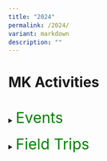```yaml
---
title: "2024"
permalink: /2024/
variant: markdown
description: ""
---
```

<h1>MK Activities</h1><br>
<details>
<summary><p style="font-size:30px; color:green; display:inline">Events</p></summary><br>
<details>
<summary><strong>K2 Interview with the Doctor</strong></summary>
<div data-type="detailsContent" class="isomer-details-content">
<table><tbody>
<tr>
<td width="60%"><img src="/images/MK/2024E_K2%20Interview%20with%20the%20Dr/IWD_01.jpg" style="width:100%"></td>
<td>Most children have interactions with their family doctors only when they fall sick. This time, the K2 children had their first-hand experience to interview a doctor, Dr Colin Low (Pancare Medical Clinc Hougang) face-to-face to find out how the different organs in their bodies function. They were excited, with some posing more than one question for the doctor. </td>
</tr>
</tbody></table>
<br>
<table border="0"><tbody>
<tr>
<td><img src="/images/MK/2024E_K2%20Interview%20with%20the%20Dr/IWD_02.jpg" style="width:100%"></td>
<td><img src="/images/MK/2024E_K2%20Interview%20with%20the%20Dr/IWD_03.jpg" style="width:88%"></td>
</tr>
<tr>
<td colspan="2">Not only did the children learn about the functions of their body organs, but some brave ones also had the opportunity to practise interviewing someone. </td>
</tr>
</tbody></table>
<br>
<table><tbody>
<tr>
<td width="70%"><img src="/images/MK/2024E_K2%20Interview%20with%20the%20Dr/IWD_04.jpg" style="width:100%"></td>
<td>Our Centre Head, Ms Winnie presented the certificate of appreciation to Dr Colin to thank him for his support in educating our children.</td>
</tr>
</tbody></table>
<br>
<img src="/images/MK/2024E_K2%20Interview%20with%20the%20Dr/IWD_05.jpg" style="width:80%">Overall, it was an interesting experience for the K2 children!
<br><br>
<br>
</div>
</details>
<details>
<summary><strong>Chinese New Year Celebration</strong></summary>
<div data-type="detailsContent" class="isomer-details-content">
<table><tbody>
<tr>
<td width="50%"><img src="/images/MK/2024E_CNY%20Celebration/CNY_01.jpg" style="width:100%"></td><td width="47%"><img src="/images/MK/2024E_CNY%20Celebration/CNY_03.jpg" style="width:100%">
</td></tr>
<tr>
<td width="50%"><img src="/images/MK/2024E_CNY%20Celebration/CNY_02.jpg" style="width:100%"></td>
<td width="47%">The children gathered to celebrate Chinese New Year (CNY) and the theme is celebrating CNY the Singapore way. They learnt that besides the traditions of spring cleaning, putting decorations and home visiting, there is also 守岁 (Shou Sui), where children stay up as late as possible for their parents' longevity. They also had their first-hand experience of 菜青 (Cai Qing), a special performance put up by the teachers, which sent them into screams and shrieks of excitement!
</td></tr>
</tbody></table><br>
<table><tbody>
<tr>
<td width="50%"><img src="/images/MK/2024E_CNY%20Celebration/CNY_04.jpg" style="width:100%"></td>
<td width="50%"><img src="/images/MK/2024E_CNY%20Celebration/CNY_05.jpg" style="width:100%">
</td></tr>
<tr>
<td width="50%"><img src="/images/MK/2024E_CNY%20Celebration/CNY_06.jpg" style="width:100%"></td>
<td width="50%">After the performance, the children enjoyed the food tasting of Yu Sheng and fortune cookies. Some even asked teachers for help to read out the well wishes found in their fortune cookies!<img src="/images/MK/2024E_CNY%20Celebration/CNY_07.jpg" style="width:95%">
</td></tr>
</tbody></table>
<table><tbody>
<tr>
<td width="52%"><img src="/images/MK/2024E_CNY%20Celebration/CNY_08.jpg" style="width:100%"></td><td width="48%"><img src="/images/MK/2024E_CNY%20Celebration/CNY_09.jpg" style="width:100%">
</td></tr>
<tr>
<td colspan="2">The children found out that there is a small note of well wishes in the fortune cookie. Some even asked teachers for help to read out the well wishes found in their fortune cookies!
</td></tr>
</tbody></table><br>
<table><tbody>
<tr>
<td width="58%"><img src="/images/MK/2024E_CNY%20Celebration/CNY_11.jpg" style="width:100%"></td>
<td width="42%"><img src="/images/MK/2024E_CNY%20Celebration/CNY_10.jpg" style="width:95%">
</td></tr>
<tr>
<td width="58%"><img src="/images/MK/2024E_CNY%20Celebration/CNY_12.jpg" style="width:94%"></td>
<td width="42%"><img src="/images/MK/2024E_CNY%20Celebration/CNY_13.jpg" style="width:98%">
</td></tr>
<tr>
<td width="58%"><img src="/images/MK/2024E_CNY%20Celebration/CNY_14.jpg" style="width:90%"></td>
<td width="42%&quot;"><br>The children also got hands-on experience making their bags to hold the mandarin oranges. Together with the cards they prepared beforehand, they then exchanged them with their friends!<br><br><img src="/images/MK/2024E_CNY%20Celebration/CNY_15.jpg" style="width:105%">
</td></tr>
</tbody></table>	
<br><br>
</div></details>
<details>
<summary><strong>K1 Tea Session</strong></summary>
<div data-type="detailsContent" class="isomer-details-content">
<table><tbody>
<tr>
<td width="50%"><img src="/images/MK/2024E_K1%20Tea%20Session/KTSP_01.jpg" style="width:100%"></td>
<td>As part of our efforts to strengthen our relationships with our K1 parents, the K1 teachers organised a tea session to find out the needs and concerns of our parents. At the same time, parents had the opportunity to learn more about how they could better support their children. <br><br>
During the sharing session, parents and children enjoyed some snacks while we discussed the feedback from our parents.
 </td>
</tr>
</tbody></table>
<br>
<table><tbody>
<tr>
<td width="60%"><img src="/images/MK/2024E_K1%20Tea%20Session/KTSP_02.jpg" style="width:100%"></td>
<td>We are thankful to parents who shared their experiences of engaging their children using MK’s family-based activities and how they spent quality time with each other. 
 </td>
</tr>
</tbody></table><br><br>
<table><tbody>
<tr>
<td><img src="/images/MK/2024E_K1%20Tea%20Session/KTSP_03.jpg" style="width:100%"></td>
<td><img src="/images/MK/2024E_K1%20Tea%20Session/KTSP_04.jpg" style="width:100%">
</td>
<td><img src="/images/MK/2024E_K1%20Tea%20Session/KTSP_05.jpg" style="width:100%">
</td>
</tr>
</tbody></table>
<table><tbody>
<tr>
<td rowspan="2"><img src="/images/MK/2024E_K1%20Tea%20Session/KTSP_06.jpg" style="width:100%"></td>
<td><img src="/images/MK/2024E_K1%20Tea%20Session/KTSP_07.jpg" style="width:100%">
</td>
<td><img src="/images/MK/2024E_K1%20Tea%20Session/KTSP_08.jpg" style="width:100%">
</td>
</tr>
<tr>
<td colspan="2">The session ended off with everyone creating their own sensory bottles to bring home. <br>We all learnt a new way of calming ourselves down when we experience big feelings!
</td>
</tr>
	</tbody></table>
<table><tbody>
<tr>
<td><img src="/images/MK/2024E_K1%20Tea%20Session/KTSP_09.jpg" style="width:77%"></td>
<td><img src="/images/MK/2024E_K1%20Tea%20Session/KTSP_10.jpg" style="width:100%"></td>
</tr>
</tbody></table>
<br><br>
<br>
</div>
</details>
<details>
<summary><strong>Hari Raya Celebration</strong></summary>
<div data-type="detailsContent" class="isomer-details-content">
<table><tbody>
<tr>
<td width="50%"><img src="/images/MK/2024E_Hari%20Raya/HRC_01.jpg" style="width:100%"></td>
<td width="50%"><img src="/images/MK/2024E_Hari%20Raya/HRC_02.jpg" style="width:100%"></td>
</tr>
<tr><td width="50%"><img src="/images/MK/2024E_Hari%20Raya/HRC_04.jpg" style="width:60%"></td>
<td style="text-align: center; vertical-align: middle;" width="50%">Our young learners at MK immersed themselves in the spirit of Hari Raya festivities through hands-on experiences, including crafting ketupat, guided by our parent volunteers.</td>
</tr>
<tr><td width="50%"><img src="/images/MK/2024E_Hari%20Raya/HRC_03.jpg" style="width:100%"></td>
<td width="50%"><img src="/images/MK/2024E_Hari%20Raya/HRC_05.jpg" style="width:100%"></td>
</tr>
</tbody></table>
<br>
<table><tbody>
<tr>
<td><img src="/images/MK/2024E_Hari%20Raya/HRC_06.jpg" style="width:100%"></td>
<td><img src="/images/MK/2024E_Hari%20Raya/HRC_07.jpg" style="width:100%"></td>
<td><img src="/images/MK/2024E_Hari%20Raya/HRC_09.jpg" style="width:100%"></td>
</tr>
<tr>
<td colspan="3">The children were invited to make a visit at Cikgu Ju’s “house”, where they received a warm welcome. They practised giving a salam with her and had a wonderful time enjoying Hari Raya treats and delightful company.</td>
</tr>
</tbody></table>
<table><tbody>
<tr>
<td width="50%"><img src="/images/MK/2024E_Hari%20Raya/HRC_08.jpg" style="width:100%"></td>
<td width="50%"><img src="/images/MK/2024E_Hari%20Raya/HRC_10.jpg" style="width:100%"></td>
</tr>
</tbody></table>
<br><br>
<table><tbody>

<tr>
<td width="50%"><img src="/images/MK/2024E_Hari%20Raya/HRC_11.jpg" style="width:100%"></td>
<td width="50%"><img src="/images/MK/2024E_Hari%20Raya/HRC_12.jpg" style="width:100%"></td>
</tr>
<tr>
<td colspan="2">Joyful children proudly display their handmade ketupats, ready to take them home!</td>
</tr>
</tbody></table>
<br><br>
</div>
</details>
<details>
<summary><strong>Mid-Year Celebration</strong></summary>
<div data-type="detailsContent" class="isomer-details-content">
<table style="border:1px solid black;"><tbody>
<tr>
<td style="text-align: right; vertical-align: middle;" width="100%"><img src="/images/MK/2024E_Mid%20Year%20Celebration/MYC_01.jpg" style="width:60%">To celebrate their mid-year achievements and foster creativity, friendship, and teamwork, the children enjoyed a Rainbow Party theme with their teachers and friends. They wore brightly coloured accessories to add to the celebratory fun. </td>
<td style="text-align: left; vertical-align: middle;" width="100%">To celebrate their mid-year achievements and foster creativity, friendship, and teamwork, the children enjoyed a Rainbow Party theme with their teachers and friends. They wore brightly coloured accessories to add to the celebratory fun.   </td>
</tr>
</tbody></table>
<br>
<table><tbody>
<tr>
<td><img src="/images/MK/2024E_Hari%20Raya/HRC_06.jpg" style="width:100%"></td>
<td><img src="/images/MK/2024E_Hari%20Raya/HRC_07.jpg" style="width:100%"></td>
<td><img src="/images/MK/2024E_Hari%20Raya/HRC_09.jpg" style="width:100%"></td>
</tr>
<tr>
<td colspan="3">The children were invited to make a visit at Cikgu Ju’s “house”, where they received a warm welcome. They practised giving a salam with her and had a wonderful time enjoying Hari Raya treats and delightful company.</td>
</tr>
</tbody></table>
<table><tbody>
<tr>
<td width="50%"><img src="/images/MK/2024E_Hari%20Raya/HRC_08.jpg" style="width:100%"></td>
<td width="50%"><img src="/images/MK/2024E_Hari%20Raya/HRC_10.jpg" style="width:100%"></td>
</tr>
</tbody></table>
<br><br>
<table><tbody>

<tr>
<td width="50%"><img src="/images/MK/2024E_Hari%20Raya/HRC_11.jpg" style="width:100%"></td>
<td width="50%"><img src="/images/MK/2024E_Hari%20Raya/HRC_12.jpg" style="width:100%"></td>
</tr>
<tr>
<td colspan="2">Joyful children proudly display their handmade ketupats, ready to take them home!</td>
</tr>
</tbody></table>
<br><br>
</div>
</details>
</details><br>
<details>
<summary><p style="font-size:30px; color:green; display:inline">Field Trips</p></summary><br>
<details>
<summary><strong>K1 Field Trip to Punggol Library</strong></summary>
<div data-type="detailsContent" class="isomer-details-content">
<img src="/images/MK/2024FT_K1%20at%20Punggol%20Reg%20Lib/FTPRL_01.jpg" style="width:100%"><br>
The children had an opportunity to explore places in the nearby community centre. The first stop was the resting area where they enjoyed their snack over a short movie.<br><br><br>
<img src="/images/MK/2024FT_K1%20at%20Punggol%20Reg%20Lib/FTPRL_02.jpg" style="width:100%">
<br>All ready to explore the library!<br><br><br>
<img src="/images/MK/2024FT_K1%20at%20Punggol%20Reg%20Lib/FTPRL_03.jpg" style="width:100%">
<br>The children enjoyed a story telling session after exploring books of different languages available in the library.<br><br><br>
<img src="/images/MK/2024FT_K1%20at%20Punggol%20Reg%20Lib/FTPRL_04.jpg" style="width:100%">
<br>They also had hands-on experience with the library's resources and learnt the importance of appropriate behavior in such environments.<br><br><br>
<img src="/images/MK/2024FT_K1%20at%20Punggol%20Reg%20Lib/FTPRL_05.jpg" style="width:100%">
<br>Learning how to return their books to the right places.
<br><br><br>
</div>
</details>
<details>
<summary><strong>K2 National Gallery Singapore Field Trip</strong></summary>
<div data-type="detailsContent" class="isomer-details-content">
<table><tbody>
<tr>
<td width="50%"><img src="/images/MK/2024FT_K2%20at%20NGS/TNGS_01.jpg" style="width:100%"></td>
<td width="50%"><img src="/images/MK/2024FT_K2%20at%20NGS/TNGS_02.jpg" style="width:100%">
</td></tr>
<tr>
<td colspan="2">Fuelling up during snack time before our exploration.
</td></tr>
</tbody></table><br>
<table><tbody>
<tr>
<td width="50%"><img src="/images/MK/2024FT_K2%20at%20NGS/TNGS_03.jpg" style="width:100%"></td>
<td width="50%"><img src="/images/MK/2024FT_K2%20at%20NGS/TNGS_04.jpg" style="width:100%">
</td></tr>
<tr>
<td colspan="2">Observing the National Gallery’s structure, architecture and art works. 
</td></tr>
</tbody></table><br>
<img src="/images/MK/2024FT_K2%20at%20NGS/TNGS_05.jpg" style="width:100%"><br>
Understanding artworks in the gallery through a guided tour.<br><br>
<table><tbody>
<tr>
<td width="37%"><img src="/images/MK/2024FT_K2%20at%20NGS/TNGS_06.jpg" style="width:100%"></td>
<td width="63%"><img src="/images/MK/2024FT_K2%20at%20NGS/TNGS_07.jpg" style="width:100%">
</td></tr>
<tr>
<td colspan="2">All smiles, as it was a fulfilling field trip to National Gallery Singapore!
</td></tr>
</tbody></table>
<br><br><img src="/images/MK/2024FT_K2%20at%20NGS/TNGS_08.jpg" style="width:100%"><br>Children completing their reflective journal by Becky the Bunny after visiting the exhibitions.
<br><br><br>
</div></details>
<details>
<summary><strong>K1 Field Trip to Pastamania</strong></summary>
<div data-type="detailsContent" class="isomer-details-content">
<img src="/images/MK/Field%20Trips/Pastamania/1-1%20pastamania.jpg" style="width:100%">
Getting on our hats and aprons to make our pizzas!
<br><br>

<img src="/images/MK/Field%20Trips/Pastamania/2-1%20pastamania.jpg" style="width:100%">
Mixing our dough for the pizzas.
<br><br>

<img src="/images/MK/Field%20Trips/Pastamania/3-1%20pastamania.jpg" style="width:100%">
Rolling our pizza dough
<br><br>

<img src="/images/MK/Field%20Trips/Pastamania/4-1%20pastamania.jpg" style="width:100%">
Decorating our pizzas with delicious ingredients
<table>
<tbody><tr>
<th><img src="/images/MK/Field%20Trips/Pastamania/4-2%20pastamania.jpg" style="width:100%"></th>
<td><img src="/images/MK/Field%20Trips/Pastamania/4-3%20pastamania.jpg" style="width:100%"></td>
</tr>
</tbody></table>
<br><br>

<table>
<tbody><tr>
<th><img src="/images/MK/Field%20Trips/Pastamania/5-1%20pastamania.jpg" style="width:100%"><br>Enjoying our self-made pizzas, yummy!</th>
<td><img src="/images/MK/Field%20Trips/Pastamania/5-2%20pastamania.jpg" style="width:100%"></td>
</tr>
</tbody></table>
<table>
<tbody><tr>
<th><img src="/images/MK/Field%20Trips/Pastamania/5-3%20pastamania.jpg" style="width:100%"></th>
<td><img src="/images/MK/Field%20Trips/Pastamania/5-4%20pastamania.jpg" style="width:100%"></td>
</tr>
</tbody></table>
<br><br>
<img src="/images/MK/Field%20Trips/Pastamania/6-1%20pastamania.jpg" style="width:100%">
We had so much fun and we love our pizzas!
<img src="/images/MK/Field%20Trips/Pastamania/6-2%20pastamania.jpg" style="width:100%">
<br><br>
</div></details>
<details>
<summary><strong>K1 Field Trip to Kin Yan Farm</strong></summary>
<div data-type="detailsContent" class="isomer-details-content">
<table><tbody>
<tr>
<th><img src="/images/MK/Field%20Trips/Kin%20Yan%20Farm/1-1%20kin%20yan%20farm.jpg" style="width:100%"><br>Look at how slimy that aloe vera is! </th>
<td><img src="/images/MK/Field%20Trips/Kin%20Yan%20Farm/2-1%20kin%20yan%20farm.jpg" style="width:100%"></td>
</tr>
</tbody></table>
<br>

<img src="/images/MK/Field%20Trips/Kin%20Yan%20Farm/2-1%20kin%20yan%20farm.jpg" style="width:100%">Listening intently to Uncle William talk about the different types of mushrooms.
<br><br>

<img src="/images/MK/Field%20Trips/Kin%20Yan%20Farm/3-1%20kin%20yan%20farm.jpg" style="width:100%">Look at how cute that quail is! It belongs to Uncle William.
<br><br>

<img src="/images/MK/Field%20Trips/Kin%20Yan%20Farm/4-1%20kin%20yan%20farm.jpg" style="width:100%">The mushrooms tasted so good!
<br>
<img src="/images/MK/Field%20Trips/Kin%20Yan%20Farm/4-2%20kin%20yan%20farm.jpg" style="width:100%">Super yummy mushroom freshly grown in the farm!
<br>
<img src="/images/MK/Field%20Trips/Kin%20Yan%20Farm/5-1%20kin%20yan%20farm.jpg" style="width:100%">Wow! Look at the textures of the mushrooms! Some parts are bumpy and some are smooth! So this is how they look like.
<br><br>
</div></details>
<details>
<summary><strong>K2 Field Trip to Forest Play @ Sentosa</strong></summary>
<div data-type="detailsContent" class="isomer-details-content">
<img src="/images/MK/Field%20Trips/Forest%20Play%20@%20Sentosa/1-1%20sentosa.jpg" style="width:95%">Having their snacks and gearing up before embarking on their Forest Play.
<img src="/images/MK/Field%20Trips/Forest%20Play%20@%20Sentosa/1-2%20sentosa.jpg" style="width:95%"><br>

<table><tbody>
<tr>
<th><img src="/images/MK/Field%20Trips/Forest%20Play%20@%20Sentosa/2-1%20sentosa.jpg" style="width:100%"></th>
<td><img src="/images/MK/Field%20Trips/Forest%20Play%20@%20Sentosa/2-2%20sentosa.jpg" style="width:100%"> Listening attentively to the Ranger’s sharing information about the Forest.</td>
</tr>
</tbody></table>

<img src="/images/MK/Field%20Trips/Forest%20Play%20@%20Sentosa/3-1%20sentosa.jpg" style="width:95%">Even the rainy weather could not stop us from learning about the Forest.

<table>
<tbody><tr>
<th><img src="/images/MK/Field%20Trips/Forest%20Play%20@%20Sentosa/4-1%20sentosa.jpg" style="width:100%">We used natural materials in the forest to make houses for squirrels and monitor lizards.</th>
<td><img src="/images/MK/Field%20Trips/Forest%20Play%20@%20Sentosa/4-2%20sentosa.jpg" style="width:100%"></td>
</tr>
</tbody></table>
<img src="/images/MK/Field%20Trips/Forest%20Play%20@%20Sentosa/4-3%20sentosa.jpg" style="width:95%"><br><br>

<img src="/images/MK/Field%20Trips/Forest%20Play%20@%20Sentosa/5-1%20sentosa.jpg" style="width:95%">We also found a long wooden stick and worked together to lift it up, just like the elephants lifting logs! <br><br>

<img src="/images/MK/Field%20Trips/Forest%20Play%20@%20Sentosa/6-1%20sentosa.jpg" style="width:95%">Even though there were many mud and water puddles formed due to the rain, we persevered in our walk. It was also a first play in the rain experience for many of us!<br><br>

<img src="/images/MK/Field%20Trips/Forest%20Play%20@%20Sentosa/7-1%20sentosa.jpg" style="width:95%">
<img src="/images/MK/Field%20Trips/Forest%20Play%20@%20Sentosa/7-2%20sentosa.jpg" style="width:95%">
<img src="/images/MK/Field%20Trips/Forest%20Play%20@%20Sentosa/7-3%20sentosa.jpg" style="width:95%">In the end, we found “treasures” from the Nature! It is definitely an once in a life time experience!<br><br>
</div></details>
</details>
